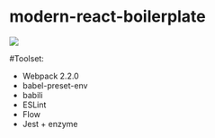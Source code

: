 # modern-react-boilerplate

![](http://media.giphy.com/media/EldfH1VJdbrwY/giphy.gif)

#Toolset:
- Webpack 2.2.0
- babel-preset-env
- babili
- ESLint
- Flow
- Jest + enzyme
